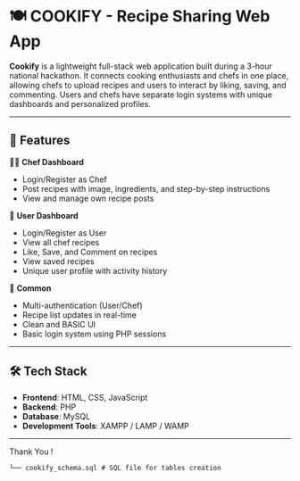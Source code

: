 # 🍽️ COOKIFY - Recipe Sharing Web App

**Cookify** is a lightweight full-stack web application built during a 3-hour national hackathon. It connects cooking enthusiasts and chefs in one place, allowing chefs to upload recipes and users to interact by liking, saving, and commenting. Users and chefs have separate login systems with unique dashboards and personalized profiles.

---

## 🚀 Features

👨‍🍳 **Chef Dashboard**  
- Login/Register as Chef  
- Post recipes with image, ingredients, and step-by-step instructions  
- View and manage own recipe posts  

👤 **User Dashboard**  
- Login/Register as User  
- View all chef recipes  
- Like, Save, and Comment on recipes  
- View saved recipes  
- Unique user profile with activity history  

📢 **Common**  
- Multi-authentication (User/Chef)  
- Recipe list updates in real-time  
- Clean and BASIC UI  
- Basic login system using PHP sessions  

---

## 🛠️ Tech Stack

- **Frontend**: HTML, CSS, JavaScript  
- **Backend**: PHP  
- **Database**: MySQL  
- **Development Tools**: XAMPP / LAMP / WAMP  

---
Thank You !


    └── cookify_schema.sql # SQL file for tables creation
